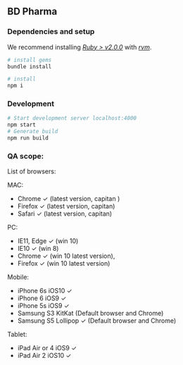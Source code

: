 ## BD Pharma

### Dependencies and setup

We recommend installing [*Ruby > v2.0.0*](https://www.ruby-lang.org/en/) with [*rvm*](https://rvm.io/rvm/install).

```sh
# install gems
bundle install
```
```sh
# install
npm i
```

### Development

```sh
# Start development server localhost:4000
npm start
# Generate build
npm run build
```

### QA scope:

List of browsers:

MAC:

- Chrome ✓ (latest version, capitan )
- Firefox ✓ (latest version, capitan)
- Safari ✓ (latest version, capitan)

PC:

- IE11, Edge ✓ (win 10)
- IE10 ✓ (win 8)
- Chrome ✓ (win 10 latest version),
- Firefox ✓ (win 10 latest version)

Mobile:

- iPhone 6s iOS10 ✓
- iPhone 6 iOS9 ✓
- iPhone 5s iOS9 ✓
- Samsung S3 KitKat (Default browser and Chrome)
- Samsung S5 Lollipop ✓ (Default browser and Chrome)

Tablet:

- iPad Air or 4 iOS9 ✓
- iPad Air 2 iOS10 ✓
